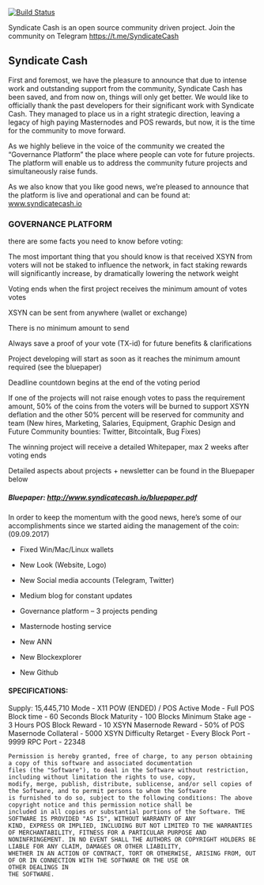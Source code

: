 [![Build Status](https://travis-ci.org/SyndicateCash/SyndicateCash.svg?branch=master)](https://travis-ci.org/SyndicateCash/SyndicateCash)

Syndicate Cash is an open source community driven project.
Join the community on Telegram https://t.me/SyndicateCash

## Syndicate Cash

First and foremost, we have the pleasure to announce that due to intense work and outstanding support from the community, Syndicate Cash has been saved, and from now on, things will only get better.
We would like to officially thank the past developers for their significant work with Syndicate Cash. 
They managed to place us in a right strategic direction, leaving a legacy of high paying Masternodes and POS rewards, but now, it is the time for the community to move forward.


As we highly believe in the voice of the community we created the “Governance Platform” the place where people can vote for future projects. The platform will enable us to address the community future projects and simultaneously raise funds. 

As we also know that you like good news, we’re pleased to announce that the platform is live and operational and can be found at: www.syndicatecash.io


### GOVERNANCE PLATFORM 

there are some facts you need to know before voting: 

The most important thing that you should know is that received XSYN from voters will not be staked to influence the network, in fact staking rewards will 
significantly increase, by dramatically lowering the network weight

Voting ends when the first project receives the minimum amount of votes votes

XSYN can be sent from anywhere (wallet or exchange)

There is no minimum amount to send

Always save a proof of your vote (TX-id) for future benefits & clarifications

Project developing will start as soon as it reaches the minimum amount required (see the bluepaper)

Deadline countdown begins at the end of the voting period

If one of the projects will not raise enough votes to pass the requirement amount, 50% of the coins from the voters will be burned to support XSYN deflation and the other 50% percent will be reserved for community and team (New hires, Marketing, Salaries, Equipment, Graphic Design and Future Community bounties: Twitter, Bitcointalk, Bug Fixes)

The winning project will receive a detailed Whitepaper, max 2 weeks after voting ends

Detailed aspects about projects + newsletter can be found in the Bluepaper below


##### Bluepaper: http://www.syndicatecash.io/bluepaper.pdf



In order to keep the momentum with the good news, here’s some of our accomplishments since we started aiding the management of the coin: (09.09.2017) 

- Fixed Win/Mac/Linux wallets

- New Look (Website, Logo)

- New Social media accounts (Telegram, Twitter)

- Medium blog for constant updates

- Governance platform – 3 projects pending

- Masternode hosting service

- New ANN

- New Blockexplorer

- New Github



#### SPECIFICATIONS:

Supply: 15,445,710
Mode - X11 POW (ENDED) / POS
Active Mode - Full POS
Block time   - 60 Seconds
Block Maturity - 100 Blocks
Minimum Stake age - 3 Hours
POS Block Reward - 10 XSYN
Masernode Reward - 50% of POS
Masernode Collateral   - 5000 XSYN
Difficulty Retarget - Every Block
Port - 9999
RPC Port - 22348
 
``` LICENSE: The MIT License (MIT) Copyright (c) 2014-2017 The Syndicate Cash Developers, see LICENSE for additional detail 
Permission is hereby granted, free of charge, to any person obtaining a copy of this software and associated documentation 
files (the "Software"), to deal in the Software without restriction, including without limitation the rights to use, copy, 
modify, merge, publish, distribute, sublicense, and/or sell copies of the Software, and to permit persons to whom the Software 
is furnished to do so, subject to the following conditions: The above copyright notice and this permission notice shall be 
included in all copies or substantial portions of the Software. THE SOFTWARE IS PROVIDED "AS IS", WITHOUT WARRANTY OF ANY 
KIND, EXPRESS OR IMPLIED, INCLUDING BUT NOT LIMITED TO THE WARRANTIES OF MERCHANTABILITY, FITNESS FOR A PARTICULAR PURPOSE AND 
NONINFRINGEMENT. IN NO EVENT SHALL THE AUTHORS OR COPYRIGHT HOLDERS BE LIABLE FOR ANY CLAIM, DAMAGES OR OTHER LIABILITY, 
WHETHER IN AN ACTION OF CONTRACT, TORT OR OTHERWISE, ARISING FROM, OUT OF OR IN CONNECTION WITH THE SOFTWARE OR THE USE OR 
OTHER DEALINGS IN
THE SOFTWARE.
